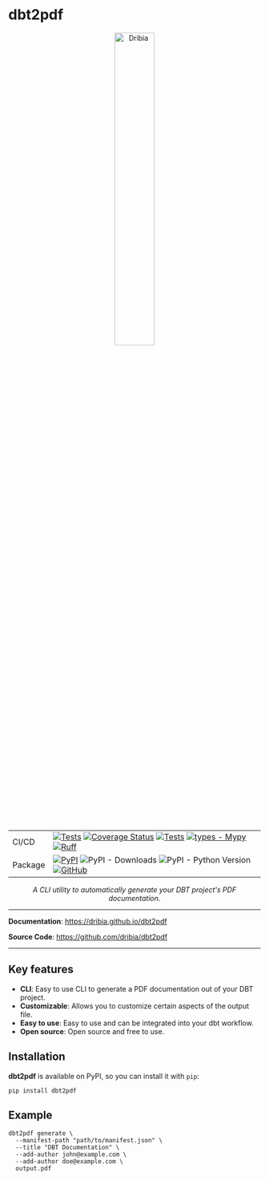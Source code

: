 # dbt2pdf

<p style="text-align: center; padding-bottom: 1rem;">
    <a href="/dbt2pdf">
        <img
            src="./img/logo_dribia_blau_cropped.png"
            alt="Dribia"
            style="display: block; margin-left: auto; margin-right: auto; width: 40%;"
        >
    </a>
</p>

|         |                                                                                                                                                                                                                                                                                                                                                                                                                                                                                                                                                                                                                                                                                       |
|---------|---------------------------------------------------------------------------------------------------------------------------------------------------------------------------------------------------------------------------------------------------------------------------------------------------------------------------------------------------------------------------------------------------------------------------------------------------------------------------------------------------------------------------------------------------------------------------------------------------------------------------------------------------------------------------------------|
| CI/CD   | [![Tests](https://github.com/dribia/dbt2pdf/actions/workflows/test.yml/badge.svg)](https://github.com/dribia/dbt2pdf/actions/workflows/test.yml) [![Coverage Status](https://img.shields.io/codecov/c/github/dribia/dbt2pdf)](https://codecov.io/gh/dribia/dbt2pdf) [![Tests](https://github.com/dribia/dbt2pdf/actions/workflows/lint.yml/badge.svg)](https://github.com/dribia/dbt2pdf/actions/workflows/lint.yml) [![types - Mypy](https://img.shields.io/badge/types-Mypy-blue.svg)](https://github.com/python/mypy) [![Ruff](https://img.shields.io/endpoint?url=https://raw.githubusercontent.com/astral-sh/ruff/main/assets/badge/v2.json)](https://github.com/astral-sh/ruff) |
| Package | [![PyPI](https://img.shields.io/pypi/v/dbt2pdf)](https://pypi.org/project/dbt2pdf/) ![PyPI - Downloads](https://img.shields.io/pypi/dm/dbt2pdf?color=blue&logo=pypi&logoColor=gold) ![PyPI - Python Version](https://img.shields.io/pypi/pyversions/dbt2pdf?logo=python&logoColor=gold) [![GitHub](https://img.shields.io/github/license/dribia/dbt2pdf?color=blue)](https://github.com/dribia/dbt2pdf/blob/main/LICENSE)                                                                                                                                                                                                                                                             |

<p style="text-align: center;">
    <em>A CLI utility to automatically generate your DBT project's PDF documentation.</em>
</p>

---

**Documentation**: <a href="https://dribia.github.io/dbt2pdf" target="_blank">https://dribia.github.io/dbt2pdf</a>

**Source Code**: <a href="https://github.com/dribia/dbt2pdf" target="_blank">https://github.com/dribia/dbt2pdf</a>

---

## Key features

* **CLI**: Easy to use CLI to generate a PDF documentation out of your DBT project.
* **Customizable**: Allows you to customize certain aspects of the output file.
* **Easy to use**: Easy to use and can be integrated into your dbt workflow.
* **Open source**: Open source and free to use.

## Installation
**dbt2pdf** is available on PyPI, so you can install it with `pip`:
```shell
pip install dbt2pdf
```

## Example

```shell
dbt2pdf generate \
  --manifest-path "path/to/manifest.json" \
  --title "DBT Documentation" \
  --add-author john@example.com \
  --add-author doe@example.com \
  output.pdf
```
